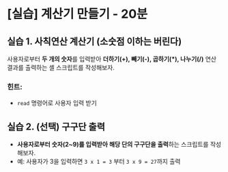 # [실습] 계산기 만들기 - 20분

## 실습 1. 사칙연산 계산기 (소숫점 이하는 버린다)

사용자로부터 **두 개의 숫자**를 입력받아 **더하기(+), 빼기(-), 곱하기(*), 나누기(/)** 연산 결과를 출력하는 셸 스크립트를 작성해보자.

### 힌트:
- `read` 명령어로 사용자 입력 받기


## 실습 2. (선택) 구구단 출력

- **사용자로부터 숫자(2~9)를 입력받아 해당 단의 구구단을 출력**하는 스크립트를 작성해보자.
- 예: 사용자가 3을 입력하면 `3 x 1 = 3` 부터 `3 x 9 = 27`까지 출력